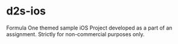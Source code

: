 # d2s-ios

Formula One themed sample iOS Project developed as a part of an assignment. Strictly for non-commercial purposes only.
